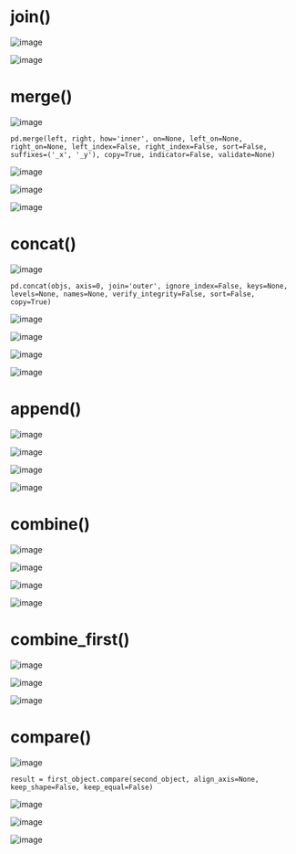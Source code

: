 # join()

![image](https://user-images.githubusercontent.com/60442877/232374075-bac4ede6-2044-4733-aa74-57982b115861.png)

![image](https://user-images.githubusercontent.com/60442877/232374096-a4fdeec0-0c35-410b-a347-728e238a0ccd.png)




# merge()

![image](https://user-images.githubusercontent.com/60442877/232178546-2d5e2434-6308-431f-9200-04054c394cee.png)

    pd.merge(left, right, how='inner', on=None, left_on=None, right_on=None, left_index=False, right_index=False, sort=False, suffixes=('_x', '_y'), copy=True, indicator=False, validate=None)

![image](https://user-images.githubusercontent.com/60442877/232178650-c27806e3-25ff-4552-a575-2e80cbfa2856.png)

![image](https://user-images.githubusercontent.com/60442877/232178686-bfcbdf1a-a879-4491-a993-ef27a6a3d957.png)

![image](https://user-images.githubusercontent.com/60442877/232178690-63d2ea7a-5200-4285-8caf-52cbe469fe03.png)

# concat()

![image](https://user-images.githubusercontent.com/60442877/232178872-1b44cf25-a298-466f-92a9-34d6fa5f2a62.png)

    pd.concat(objs, axis=0, join='outer', ignore_index=False, keys=None, levels=None, names=None, verify_integrity=False, sort=False, copy=True)

![image](https://user-images.githubusercontent.com/60442877/232178882-b574c28e-a45c-4f22-9dd6-9eec9cb76b36.png)

![image](https://user-images.githubusercontent.com/60442877/232179016-d64ea06f-90a7-4940-8ef1-211c7f46913c.png)

![image](https://user-images.githubusercontent.com/60442877/232179027-d1bcffe4-8cdb-470f-ac06-b35c98e38499.png)

![image](https://user-images.githubusercontent.com/60442877/232179034-9a53e86b-d727-48aa-8257-e3055c2a11da.png)

# append()

![image](https://user-images.githubusercontent.com/60442877/232327324-e1b340b2-7ef4-4457-ac00-6418b3419ce0.png)

![image](https://user-images.githubusercontent.com/60442877/232327412-597d7d89-ed11-4b98-a91b-3cd66fb479ea.png)

![image](https://user-images.githubusercontent.com/60442877/232327432-e2f428fd-688d-42de-a9f9-c559e60c4826.png)

![image](https://user-images.githubusercontent.com/60442877/232327444-3f99d07b-30f3-4e47-92cc-6b1b0a0ed8eb.png)

# combine()

![image](https://user-images.githubusercontent.com/60442877/232334491-827d9978-37e8-4c4c-8227-52776670c48a.png)

![image](https://user-images.githubusercontent.com/60442877/232334496-e07b2fc0-8f29-4c57-ab8d-27c0d98946c9.png)

![image](https://user-images.githubusercontent.com/60442877/232334503-000772ef-4c5b-453e-a983-b512c0e324ed.png)

![image](https://user-images.githubusercontent.com/60442877/232334507-fdc4ece5-4d7f-49bd-bdd7-6ffb2ada38b9.png)

# combine_first()

![image](https://user-images.githubusercontent.com/60442877/232334888-0222380c-94f1-4c57-ad49-637e98d20f9c.png)

![image](https://user-images.githubusercontent.com/60442877/232334895-dac36e78-8367-43a0-85e3-f999869ee4a3.png)

![image](https://user-images.githubusercontent.com/60442877/232334906-33c3d595-abc1-4220-850a-25948e39ace1.png)

# compare()

![image](https://user-images.githubusercontent.com/60442877/232335426-e6b65c53-2b84-441b-8ed9-c5e119a6f213.png)

    result = first_object.compare(second_object, align_axis=None, keep_shape=False, keep_equal=False)

![image](https://user-images.githubusercontent.com/60442877/232335442-8ae147d5-ad37-4642-b2bc-313abb8ca56c.png)

![image](https://user-images.githubusercontent.com/60442877/232335454-e4bddb1a-f89b-4dbf-bdd4-38104a111d18.png)

![image](https://user-images.githubusercontent.com/60442877/232335462-f0268975-b4a6-4905-aeb9-c4dc055a1938.png)






